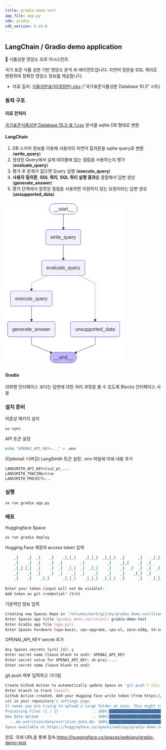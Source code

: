 ```yaml
---
title: gradio-demo-test
app_file: app.py
sdk: gradio
sdk_version: 5.44.0
---
```

## LangChain / Gradio demo application

🍎 식품성분 영양소 조회 어시스턴트

국가 표준 식품 성분 기반 영양소 분석 AI 에이전트입니다.
자연어 질문을 SQL 쿼리로 변환하여 정확한 영양소 정보를 제공합니다.

* 자료 출처: [식품성분표(10개정판).xlsx](https://www.data.go.kr/data/15123901/fileData.do) ("국가표준식품성분 Database 10.3" 시트)

### 동작 구조

#### 자료 전처리

[국가표준식품성분 Database 10.3-표 1.csv](data/국가표준식품성분%20Database%2010.3-표%201.csv) 문서를 sqlite DB 형태로 변환

#### LangChain

1. DB 스키마 정보를 이용해 사용자의 자연어 질의문을 sqlite query로 변환 (**write_query**)
1. 생성된 Query에서 실제 테이블에 없는 컬럼을 사용하는지 평가 (**evaluate_query**)
1. 평가 후 문제가 없으면 Query 실행 (**execute_query**)
1. **사용자 질의문**, **SQL 쿼리**, **SQL 쿼리 실행 결과**를 종합해서 답변 생성 (**generate_answer**)
1. 평가 단계에서 잘못된 컬럼을 사용하면 지원하지 않는 요청이라는 답변 생성 (**unsupported_data**)

![graph](image/graph.png)

#### Gradio

대화형 인터페이스 보다는 답변에 대한 처리 과정을 볼 수 있도록 Blocks 인터페이스 사용

### 설치 준비

의존성 패키지 설치

```sh
uv sync
```

API 토큰 설정

```sh
echo "OPENAI_API_KEY=..." > .env
```

(Optional: 디버깅) LangSmith 토큰 설정: .env 파일에 아래 내용 추가

```
LANGSMITH_API_KEY=lsv2_pt_...
LANGSMITH_TRACING=true
LANGSMITH_PROJECT=...
```

### 실행

```sh
uv run gradio app.py
```

### 배포

Huggingface Space

```sh
uv run gradio deploy
```

Hugging Face 계정의 access token 입력

```sh
    _|    _|  _|    _|    _|_|_|    _|_|_|  _|_|_|  _|      _|    _|_|_|      _|_|_|_|    _|_|      _|_|_|  _|_|_|_|
    _|    _|  _|    _|  _|        _|          _|    _|_|    _|  _|            _|        _|    _|  _|        _|
    _|_|_|_|  _|    _|  _|  _|_|  _|  _|_|    _|    _|  _|  _|  _|  _|_|      _|_|_|    _|_|_|_|  _|        _|_|_|
    _|    _|  _|    _|  _|    _|  _|    _|    _|    _|    _|_|  _|    _|      _|        _|    _|  _|        _|
    _|    _|    _|_|      _|_|_|    _|_|_|  _|_|_|  _|      _|    _|_|_|      _|        _|    _|    _|_|_|  _|_|_|_|

Enter your token (input will not be visible):
Add token as git credential? (Y/n)
```

기본적인 정보 입력

```sh
Creating new Spaces Repo in '/Volumes/work/git/my/gradio_demo_nutrition'. Collecting metadata, press Enter to accept default value.
Enter Spaces app title [gradio_demo_nutrition]: gradio-demo-test
Enter Gradio app file [app.py]:
Enter Spaces hardware (cpu-basic, cpu-upgrade, cpu-xl, zero-a10g, t4-small, t4-medium, l4x1, l4x4, l40sx1, l40sx4, l40sx8, a10g-small, a10g-large, a10g-largex2, a10g-largex4, a100-large, h100, h100x8) [cpu-basic]:
```

OPENAI_API_KEY secret 추가

```sh
Any Spaces secrets (y/n) [n]: y
Enter secret name (leave blank to end): OPENAI_API_KEY
Enter secret value for OPENAI_API_KEY: sk-proj-....
Enter secret name (leave blank to end):
```

git push 여부 입력하고 기다림

```sh
Create Github Action to automatically update Space on 'git push'? [n]: y
Enter branch to track [main]:
Github Action created. Add your Hugging Face write token (from https://huggingface.co/settings/tokens) as an Actions Secret named 'hf_token' to your GitHub repository. This can be
set in your repository's settings page.
It seems you are trying to upload a large folder at once. This might take some time and then fail if the folder is too large. For such cases, it is recommended to upload in smaller batches or to use `HfApi().upload_large_folder(...)`/`hf upload-large-folder` instead. For more details, check out https://huggingface.co/docs/huggingface_hub/main/en/guides/upload#upload-a-large-folder.
Processing Files (1 / 1)                : 100%|██████████████████████████████████████████████████████████████████████████████████████████████████████████| 1.82MB / 1.82MB,  700kB/s
New Data Upload                         : 100%|██████████████████████████████████████████████████████████████████████████████████████████████████████████| 1.82MB / 1.82MB,  700kB/s
  ...mo_nutrition/data/nutrition_data.db: 100%|██████████████████████████████████████████████████████████████████████████████████████████████████████████| 1.82MB / 1.82MB
Space available at https://huggingface.co/spaces/webispy/gradio-demo-test
```

완료. 아래 URL을 통해 접속
<https://huggingface.co/spaces/webispy/gradio-demo-test>

